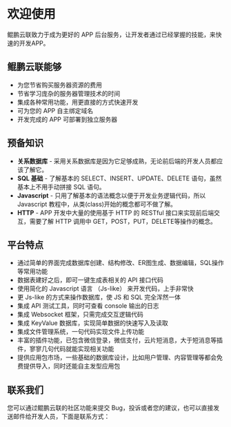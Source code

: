 # 欢迎使用

鲲鹏云联致力于成为更好的 APP 后台服务，让开发者通过已经掌握的技能，来快速的开发APP。

## 鲲鹏云联能够

* 为您节省购买服务器资源的费用
* 节省学习庞杂的服务器管理技术的时间
* 集成各种常用功能，用更直接的方式快速开发
* 可为您的 APP 自主绑定域名 
* 开发完成的 APP 可部署到独立服务器

## 预备知识

* **关系数据库** - 采用关系数据库是因为它足够成熟，无论前后端的开发人员都应该了解它。
* **SQL 基础** - 了解基本的 SELECT、INSERT、UPDATE、DELETE 语句，虽然基本上不用手动拼接 SQL 语句。
* **Javascript** - 只用了解基本的语法概念以便于开发业务逻辑代码，所以 Javascript 教程中，从类(class)开始的概念都可不做了解。
* **HTTP** - APP 开发中大量的使用基于 HTTP 的 RESTful 接口来实现前后端交互，需要了解 HTTP 调用中 GET，POST，PUT，DELETE等操作的概念。

## 平台特点

* 通过简单的界面完成数据库创建、结构修改、ER图生成、数据编辑，SQL操作等常用功能
* 数据表建好之后，即可一键生成表相关的 API 接口代码
* 使用简化的 Javascript 语言 （Js-like） 来开发代码，上手非常快
* 更 Js-like 的方式来操作数据库，使 JS 和 SQL 完全浑然一体
* 集成 API 测试工具，同时可查看 console 输出的日志
* 集成 Websocket 框架，只需完成交互逻辑代码
* 集成 KeyValue 数据库，实现简单数据的快速写入及读取
* 集成文件管理系统，一句代码实现文件上传功能
* 丰富的插件功能，已包含微信登录，微信支付，云片短消息，大于短消息等插件，寥寥几句代码就能实现相关功能
* 提供应用包市场，一些基础的数据库设计，比如用户管理、内容管理等都会免费提供导入，同时还能自主发型应用包

## 联系我们

您可以通过鲲鹏云联的社区功能来提交 Bug，投诉或者您的建议，也可以直接发送邮件给开发人员，下面是联系方式：
